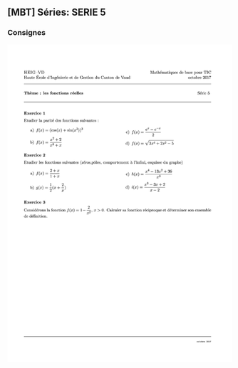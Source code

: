 ## [MBT] Séries: SERIE 5

### Consignes

   <p align="center"><img src="https://raw.githubusercontent.com/gottburgm/Share/master/PGITF/MBT/Exercices/2017-2018/PDF/SERIE5-0.jpg"/></p>